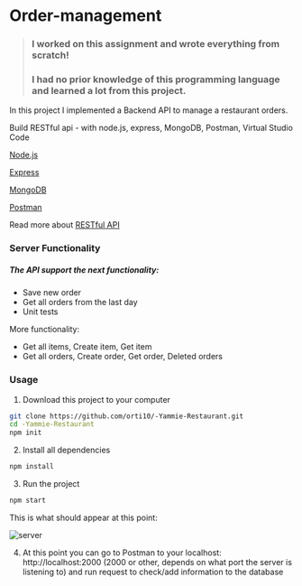 # Order-management
>### I worked on this assignment and wrote everything from scratch!
>### I had no prior knowledge of this programming language and learned a lot from this project.

In this project I implemented a Backend API to manage a restaurant orders.

Build RESTful api - with node.js, express, MongoDB, Postman, Virtual Studio Code

[Node.js](https://docs.npmjs.com/downloading-and-installing-node-js-and-npm)

[Express](https://expressjs.com/en/starter/hello-world.html)

[MongoDB](https://www.mongodb.com/)

[Postman](https://www.postman.com/)

Read more about [RESTful API](https://searchapparchitecture.techtarget.com/definition/RESTful-API)
  

### Server Functionality
##### The API support the next functionality:
- Save new order
- Get all orders from the last day
- Unit tests

More functionality:
- Get all items, Create item, Get item
- Get all orders, Create order, Get order, Deleted orders


### Usage
1. Download this project to your computer
```sh
git clone https://github.com/orti10/-Yammie-Restaurant.git
cd -Yammie-Restaurant
npm init
```

2. Install all dependencies
```sh
npm install
```

3. Run the project
```sh
npm start
```

This is what should appear at this point:

![server](https://user-images.githubusercontent.com/44768171/136670657-04425381-d26c-4287-b0ba-1bdc85eedac9.jpeg)

4. At this point you can go to Postman to your localhost: http://localhost:2000 (2000 or other, depends on what port the server is listening to)
and run request to check/add information to the database
